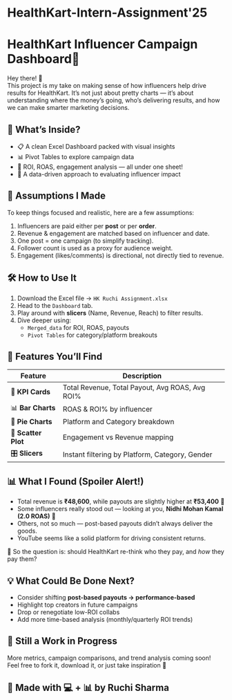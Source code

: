 # HealthKart-Intern-Assignment'25
# HealthKart Influencer Campaign Dashboard💪

Hey there! 👋  
This project is my take on making sense of how influencers help drive results for HealthKart. It’s not just about pretty charts — it’s about understanding where the money’s going, who’s delivering results, and how we can make smarter marketing decisions.

## 📘 What’s Inside?

- 📋 A clean Excel Dashboard packed with visual insights
- 📊 Pivot Tables to explore campaign data
- 🧮 ROI, ROAS, engagement analysis — all under one sheet!
- 🎯 A data-driven approach to evaluating influencer impact

## 🧠 Assumptions I Made

To keep things focused and realistic, here are a few assumptions:

1. Influencers are paid either per **post** or per **order**.
2. Revenue & engagement are matched based on influencer and date.
3. One post = one campaign (to simplify tracking).
4. Follower count is used as a proxy for audience weight.
5. Engagement (likes/comments) is directional, not directly tied to revenue.

## 🛠 How to Use It

1. Download the Excel file → `HK Ruchi Assignment.xlsx`
2. Head to the `Dashboard` tab.
3. Play around with **slicers** (Name, Revenue, Reach) to filter results.
4. Dive deeper using:
   - `Merged_data` for ROI, ROAS, payouts
   - `Pivot Tables` for category/platform breakouts

## 🧾 Features You’ll Find

| Feature | Description |
|--------|-------------|
| 📌 **KPI Cards** | Total Revenue, Total Payout, Avg ROAS, Avg ROI% |
| 📊 **Bar Charts** | ROAS & ROI% by influencer |
| 🧁 **Pie Charts** | Platform and Category breakdown |
| 📍 **Scatter Plot** | Engagement vs Revenue mapping |
| 🎛️ **Slicers** | Instant filtering by Platform, Category, Gender |

## 📊 What I Found (Spoiler Alert!)

- Total revenue is **₹48,600**, while payouts are slightly higher at **₹53,400** 😬
- Some influencers really stood out — looking at you, **Nidhi Mohan Kamal (2.0 ROAS)** 👏
- Others, not so much — post-based payouts didn’t always deliver the goods.
- YouTube seems like a solid platform for driving consistent returns.

🧠 So the question is: should HealthKart re-think who they pay, and *how* they pay them?

## 💡 What Could Be Done Next?

- Consider shifting **post-based payouts → performance-based**
- Highlight top creators in future campaigns
- Drop or renegotiate low-ROI collabs
- Add more time-based analysis (monthly/quarterly ROI trends)

## 🚧 Still a Work in Progress
More metrics, campaign comparisons, and trend analysis coming soon!  
Feel free to fork it, download it, or just take inspiration 💙
## 🤝 Made with 💻 + 📊 by Ruchi Sharma



